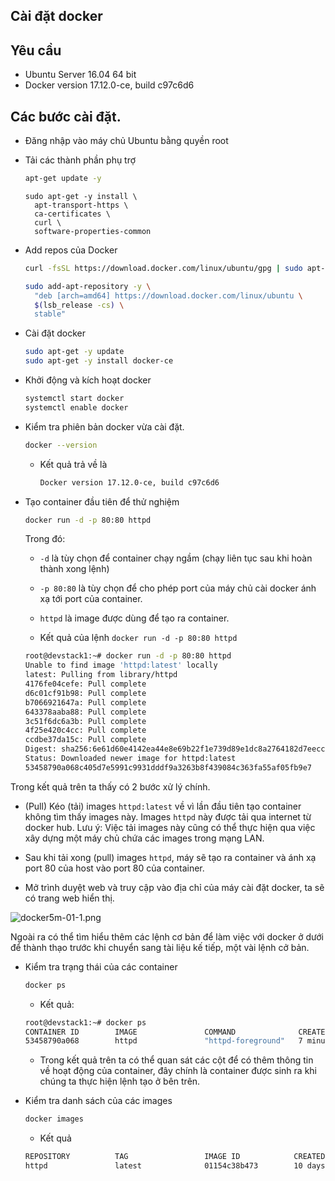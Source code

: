 ## Cài đặt docker

## Yêu cầu
- Ubuntu Server 16.04 64 bit
- Docker version 17.12.0-ce, build c97c6d6

## Các bước cài đặt.
- Đăng nhập vào máy chủ Ubuntu bằng quyền root
- Tải các thành phần phụ trợ

  ```sh
  apt-get update -y
  ```

  ```
  sudo apt-get -y install \
    apt-transport-https \
    ca-certificates \
    curl \
    software-properties-common
  ```
  
- Add repos của Docker

  ```sh
  curl -fsSL https://download.docker.com/linux/ubuntu/gpg | sudo apt-key add -
  ```
  
  ```sh
  sudo add-apt-repository -y \
    "deb [arch=amd64] https://download.docker.com/linux/ubuntu \
    $(lsb_release -cs) \
    stable"
  ```

- Cài đặt docker

  ```sh
  sudo apt-get -y update
  sudo apt-get -y install docker-ce
  ```

- Khởi động và kích hoạt docker 

  ```sh
  systemctl start docker
  systemctl enable docker
  ```

- Kiểm tra phiên bản docker vừa cài đặt.

  ```sh
  docker --version
  ```  
  - Kết quả trả về là 
    ```sh
    Docker version 17.12.0-ce, build c97c6d6
    ```
   
- Tạo container đầu tiên để thử nghiệm

  ```sh
  docker run -d -p 80:80 httpd
  ```  
  Trong đó:
    - `-d` là tùy chọn để container chạy ngầm (chạy liên tục sau khi hoàn thành xong lệnh)
    - `-p 80:80` là tùy chọn để cho phép port của máy chủ cài docker ánh xạ tới port của container.
    - `httpd` là image được dùng để tạo ra container.
  
   - Kết quả của lệnh `docker run -d -p 80:80 httpd`
  
  ```sh
  root@devstack1:~# docker run -d -p 80:80 httpd
  Unable to find image 'httpd:latest' locally
  latest: Pulling from library/httpd
  4176fe04cefe: Pull complete
  d6c01cf91b98: Pull complete
  b7066921647a: Pull complete
  643378aaba88: Pull complete
  3c51f6dc6a3b: Pull complete
  4f25e420c4cc: Pull complete
  ccdbe37da15c: Pull complete
  Digest: sha256:6e61d60e4142ea44e8e69b22f1e739d89e1dc8a2764182d7eecc83a5bb31181e
  Status: Downloaded newer image for httpd:latest
  53458790a068c405d7e5991c9931dddf9a3263b8f439084c363fa55af05fb9e7
  ```
  
Trong kết quả trên ta thấy có 2 bước xử lý chính.
- (Pull) Kéo (tải) images `httpd:latest` về vì lần đầu tiên tạo container không tìm thấy images này. Images `httpd` này được tải qua internet từ docker hub. Lưu ý: Việc tải images này cũng có thể thực hiện qua việc xây dựng một máy chủ chứa các images trong mạng LAN.
- Sau khi tải xong (pull) images `httpd`, máy sẽ tạo ra container và ánh xạ port 80 của host vào port 80 của container.  

- Mở trình duyệt web và truy cập vào địa chỉ của máy cài đặt docker, ta sẽ có trang web hiển thị.

![docker5m-01-1.png](../images/docker5m-01-1.png)

Ngoài ra có thể tìm hiểu thêm các lệnh cơ bản để làm việc với docker ở dưới để thành thạo trước khi chuyển sang tài liệu kế tiếp, một vài lệnh cở bản.

- Kiểm tra trạng thái của các container
  ```sh
  docker ps
  ```
  - Kết quả:
  ```sh
  root@devstack1:~# docker ps
  CONTAINER ID        IMAGE               COMMAND              CREATED             STATUS              PORTS                NAMES
  53458790a068        httpd               "httpd-foreground"   7 minutes ago       Up 7 minutes        0.0.0.0:80->80/tcp   upbeat_tereshkova
  ````
  - Trong kết quả trên ta có thể quan sát các cột để có thêm thông tin về hoạt động của container, đây chính là container được sinh ra khi chúng ta thực hiện lệnh tạo ở bên trên.

- Kiểm tra danh sách của các images

  ```sh
  docker images
  ```
  - Kết quả  
  ```sh
  REPOSITORY          TAG                 IMAGE ID            CREATED             SIZE
  httpd               latest              01154c38b473        10 days ago         177MB
  ````




